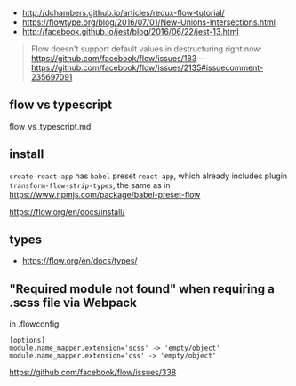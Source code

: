 - http://dchambers.github.io/articles/redux-flow-tutorial/
- https://flowtype.org/blog/2016/07/01/New-Unions-Intersections.html
- http://facebook.github.io/jest/blog/2016/06/22/jest-13.html

> Flow doesn't support default values in destructuring right now: https://github.com/facebook/flow/issues/183
> -- https://github.com/facebook/flow/issues/2135#issuecomment-235697091

## flow vs typescript

flow_vs_typescript.md

## install

`create-react-app` has `babel` preset `react-app`, which already includes plugin `transform-flow-strip-types`,
the same as in https://www.npmjs.com/package/babel-preset-flow

https://flow.org/en/docs/install/

## types

- https://flow.org/en/docs/types/

## "Required module not found" when requiring a .scss file via Webpack

in .flowconfig

```
[options]
module.name_mapper.extension='scss' -> 'empty/object'
module.name_mapper.extension='css' -> 'empty/object'
```

https://github.com/facebook/flow/issues/338
